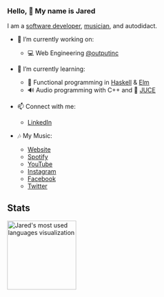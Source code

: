 ### Hello, 👋 My name is Jared

I am a [software developer](https://jaredforth.com/software), [musician](https://jaredforthmusic.com), and autodidact.

- 🔭 I’m currently working on: 
  - 💻 Web Engineering [@outputinc](https://github.com/outputinc) 

- 🌱 I’m currently learning:
  - 🧮 Functional programming in [Haskell](https://github.com/haskell) & [Elm](https://github.com/elm-lang)
  - 🔊 Audio programming with C++ and 🍊 [JUCE](https://github.com/juce-framework)

- 📫 Connect with me: 
  - [LinkedIn](https://www.linkedin.com/in/jaredforth/)

- 🎶 My Music:
  - [Website](https://jaredforthmusic.com/)
  - [Spotify](https://open.spotify.com/artist/0hv4bvTaI2alDhRObBUBdm?si=RG4Gymx_SA-pR-Ug6tg0JQ)
  - [YouTube](https://www.youtube.com/channel/UCXXmemr6ipC0p6n9HadaUcA)
  - [Instagram](https://www.instagram.com/jaredforthmusic/)
  - [Facebook](https://www.facebook.com/jaredforthmusic)
  - [Twitter](https://twitter.com/jaredforthmusic)
  

## Stats

<img src="https://github-readme-stats.vercel.app/api/top-langs/?username=jaredforth&layout=compact" height="160" alt="Jared's most used languages visualization"/>
  
<!--
**jaredforth/jaredforth** is a ✨ _special_ ✨ repository because its `README.md` (this file) appears on your GitHub profile.

Here are some ideas to get you started:

- 🔭 I’m currently working on ...
- 🌱 I’m currently learning ...
- 👯 I’m looking to collaborate on ...
- 🤔 I’m looking for help with ...
- 💬 Ask me about ...
- 📫 How to reach me: ...
- 😄 Pronouns: ...
- ⚡ Fun fact: ...
-->
